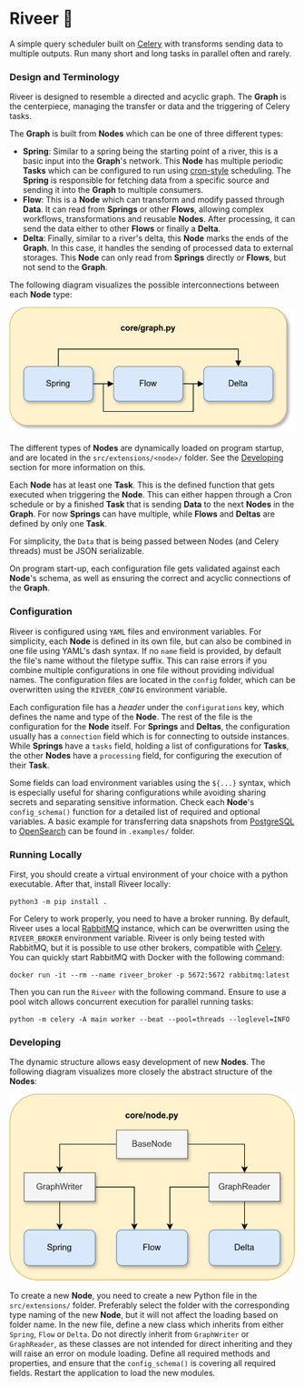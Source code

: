 # Riveer 🚣

A simple query scheduler built on [Celery](https://docs.celeryq.dev/en/stable/) with transforms sending data to multiple
outputs.
Run many short and long tasks in parallel often and rarely.

### Design and Terminology

Riveer is designed to resemble a directed and acyclic graph. The **Graph** is the centerpiece, managing the transfer or
data and the triggering of Celery tasks.

The **Graph** is built from **Nodes** which can be one of three different types:

- **Spring**: Similar to a spring being the starting point of a river, this is a basic input into the **Graph**'s
  network. This **Node** has multiple periodic **Tasks** which can be configured to run
  using [cron-style](https://crontab.guru/) scheduling. The **Spring** is responsible for fetching data from a specific
  source and sending it into the **Graph** to multiple consumers.
- **Flow**: This is a **Node** which can transform and modify passed through **Data**. It can read from **Springs**
  or other **Flows**, allowing complex workflows, transformations and reusable **Nodes**. After processing, it can send
  the data either to other **Flows** or finally a **Delta**.
- **Delta**: Finally, similar to a river's delta, this **Node** marks the ends of the **Graph**. In this case, it
  handles the sending of processed data to external storages. This **Node** can only read from **Springs** directly or
  **Flows**, but not send to the **Graph**.

The following diagram visualizes the possible interconnections between each **Node** type:

<img alt="graph" src=".github/assets/graph.png" width="826"/>

The different types of **Nodes** are dynamically loaded on program startup,
and are located in the `src/extensions/<node>/` folder. 
See the [Developing](#developing) section for more information on this.

Each **Node** has at least one **Task**. This is the defined function that gets executed when triggering the **Node**.
This can either happen through a Cron schedule or by a finished **Task** that is sending **Data** to the next **Nodes**
in the **Graph**. For now **Springs** can have multiple, while **Flows** and **Deltas** are defined by only one
**Task**.

For simplicity, the `Data` that is being passed between Nodes (and Celery threads) must be JSON serializable.

On program start-up, each configuration file gets validated against each **Node**'s schema,
as well as ensuring the correct and acyclic connections of the **Graph**.

### Configuration

Riveer is configured using `YAML` files and environment variables. For simplicity, each **Node** is defined in its own
file, but can also be combined in one file using YAML's dash syntax. If no `name` field is provided, by default the
file's name without the filetype suffix. This can raise errors if you combine multiple configurations in one file
without providing individual names. The configuration files are located in the `config` folder, which can be
overwritten using the `RIVEER_CONFIG` environment variable.

Each configuration file has a *header* under the `configurations` key, which defines the name and type of the **Node**.
The rest of the file is the configuration for the **Node** itself. For **Springs** and **Deltas**, the configuration
usually has a `connection` field which is for connecting to outside instances. While **Springs** have a `tasks` field,
holding a list of configurations for **Tasks**, the other **Nodes** have a `processing` field, for configuring the
execution of their **Task**.

Some fields can load environment variables using the `${...}` syntax, which is especially useful for sharing
configurations while avoiding sharing secrets and separating sensitive information.
Check each **Node**'s `config_schema()` function for a detailed list of required and optional variables.
A basic example for transferring data snapshots from [PostgreSQL](https://www.postgresql.org/) to
[OpenSearch](https://opensearch.org/) can be found in `.examples/` folder.

### Running Locally

First, you should create a virtual environment of your choice with a python executable.
After that, install Riveer locally:

```shell
python3 -m pip install .
```

For Celery to work properly, you need to have a broker running. By default, Riveer uses a
local [RabbitMQ](https://www.rabbitmq.com/) instance, which can be overwritten using the `RIVEER_BROKER` environment
variable. Riveer is only being tested with RabbitMQ, but it is possible to use other brokers, compatible
with [Celery](https://docs.celeryq.dev/en/stable/getting-started/backends-and-brokers/index.html#broker-overview).
You can quickly start RabbitMQ with Docker with the following command:

```shell
docker run -it --rm --name riveer_broker -p 5672:5672 rabbitmq:latest
```

Then you can run the `Riveer` with the following command. Ensure to use a pool witch allows concurrent execution for
parallel running tasks:

```shell
python -m celery -A main worker --beat --pool=threads --loglevel=INFO
```

### Developing

The dynamic structure allows easy development of new **Nodes**.
The following diagram visualizes more closely the abstract structure of the **Nodes**:

<img alt="nodes" src=".github/assets/nodes.png" width="804"/>

To create a new **Node**, you need to create a new Python file in the `src/extensions/` folder.
Preferably select the folder with the corresponding type naming of the new **Node**, but it will not affect the loading
based on folder name.
In the new file, define a new class which inherits from either `Spring`, `Flow` or `Delta`.
Do not directly inherit from `GraphWriter` or `GraphReader`, as these classes are not intended for direct inheriting
and they will raise an error on module loading.
Define all required methods and properties, and ensure that the `config_schema()` is covering all required fields.
Restart the application to load the new modules.
